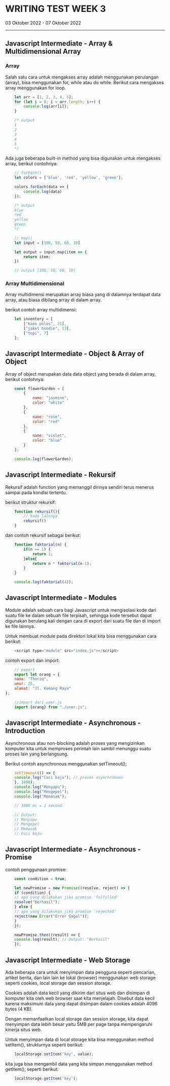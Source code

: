 # WRITING TEST WEEK 3

03 Oktober 2022 - 07 Oktober 2022
***

## Javascript Intermediate - Array & Multidimensional Array

### Array

Salah satu cara untuk mengakses array adalah menggunakan perulangan (array), bisa menggunakan for, while atau do while. Berikut cara mengakses array menggunakan for loop.

```js
    let arr = [1, 2, 3, 4, 5];
    for (let i = 0; i < arr.length; i++) {
        console.log(arr[i]);
    }

    /* output
    1
    2
    3
    4
    5
    */
```

Ada juga beberapa built-in method yang bisa digunakan untuk mengakses array, berikut contohnya:

```js
    // forEach()
    let colors = ['blue', 'red', 'yellow', 'green'];

    colors.forEach(data => {
        console.log(data)
    });

    /* output
    blue
    red
    yellow
    green
    */
```

```js
    // map()
    let input = [100, 50, 60, 10]

    let output = input.map(item => {
        return item;
    })

    // output [100, 50, 60, 10]

```

### Array Multidimensional

Array multidimensi merupakan array biasa yang di dalamnya terdapat data array, atau biasa dibilang array di dalam array.

berikut contoh array multidimensi:

```js
    let inventory = [
        ["kaos polos", 21],
        ["jaket hoodie", 13],
        ["topi", 7]
    ];
```

## Javascript Intermediate - Object & Array of Object

Array of object merupakan data data object yang berada di dalam array, berikut contohnya:

```js
    const flowerGarden = [
        {
            name: "jasmine",
            color: "white"
        },
        {
            name: "rose",
            color: "red"
        },
        {
            name: "violet",
            color: "blue"
        }
    ];

    console.log(flowerGarden);
```

## Javascript Intermediate - Rekursif

Rekursif adalah function yang memanggil dirinya sendiri terus menerus sampai pada kondisi tertentu.

berikut struktur rekursif:

```js
    function rekursif(){
        // kode lainnya
        rekursif()
    }
```

dan contoh rekursif sebagai berikut:

```js
    function faktorial(n) {
        if(n == 1) {
            return 1;
        }else{
            return n * faktorial(n-1);
        }
    }

    console.log(faktorial(4));
```

## Javascript Intermediate - Modules

Module adalah sebuah cara bagi Javascript untuk mengisolasi kode dari suatu file ke dalam sebuah file terpisah, sehingga kode tersebut dapat digunakan berulang kali dengan cara di export dari suatu file dan di import ke file lainnya.

Untuk membuat module pada direktori lokal kita bisa menggunakan cara berikut:

```js
    <script type="module" src="index.js"></script>
```

contoh export dan import:

```js
    // export
    export let orang = {
    nama: "Thoriq",
    umur: 25,
    alamat: "Jl. Kemang Raya"
};

    //import dari user.js
    import {orang} from "./user.js";
```

## Javascript Intermediate - Asynchronous - Introduction

Asynchronous atau non-blocking adalah proses yang mengizinkan komputer kita untuk memproses perintah lain sambil menunggu suatu proses lain yang berlangsung.

Berikut contoh asynchronous menggunakan setTimeout();

```js
    setTimeout(() => {
    console.log("Cuci baju"); // proses asynchronous
    }, 1000);
    console.log("Menyapu");
    console.log("Mengepel");
    console.log("Memasak");

    // 1000 ms = 1 second

    // Output:
    // Menyapu
    // Mengepel
    // Memasak
    // Cuci baju 
```

## Javascript Intermediate - Asynchronous - Promise

contoh penggunaan promise:

```js
    const condition = true;

    let newPromise = new Promise((resolve, reject) => {
    if (condition) {
    // apa yang dilakukan jika promise 'fulfilled'
    resolve("Berhasil");
    } else {
    // apa yang dilakukan jika promise 'rejected'
    reject(new Error("Error Gagal"));
    }
    });

    newPromise.then((result) => {
    console.log(result); // Output: "Berhasil"
    });
```

## Javascript Intermediate - Web Storage

Ada beberapa cara untuk menyimpan data pengguna seperti pencarian, artikel berita, dan lain lain ke lokal (browser) menggunakan web storage seperti cookies, local storage dan session storage.

Cookies adalah data kecil yang dikirim dari situs web dan disimpan di komputer kita oleh web browser saat kita menjelajah. Disebut data kecil karena maksimum data yang dapat disimpan dalam cookies adalah 4096 bytes (4 KB).

Dengan memanfaatkan local storage dan session storage, kita dapat menyimpan data lebih besar yaitu 5MB per page tanpa mempengaruhi kinerja situs web. 

Untuk menyimpan data di local storage kita bisa menggunakan method setItem(), strukturnya seperti berikut:

```js
    localStorage.setItem('key', value);
```

kita juga bisa mengambil data yang kita simpan menggunakan method getItem(), seperti berikut:

```js
    localStorage.getItem('key');
```